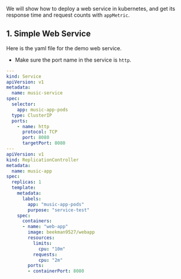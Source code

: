 We will show how to deploy a web service in kubernetes, and get its response time and request counts with `appMetric`.

## 1. Simple Web Service
Here is the yaml file for the demo web service.

* Make sure the port name in the service is `http`. 


```yaml
---
kind: Service
apiVersion: v1
metadata:
  name: music-service
spec:
  selector:
    app: music-app-pods
  type: ClusterIP
  ports:
    - name: http
      protocol: TCP
      port: 8080
      targetPort: 8080
---
apiVersion: v1
kind: ReplicationController
metadata:
  name: music-app
spec:
  replicas: 1
  template:
    metadata:
      labels:
        app: "music-app-pods"
        purpose: "service-test"
    spec:
      containers:
      - name: "web-app"
        image: beekman9527/webapp
        resources:
          limits:
            cpu: "10m"
          requests:
            cpu: "2m"
        ports: 
        - containerPort: 8080
```
